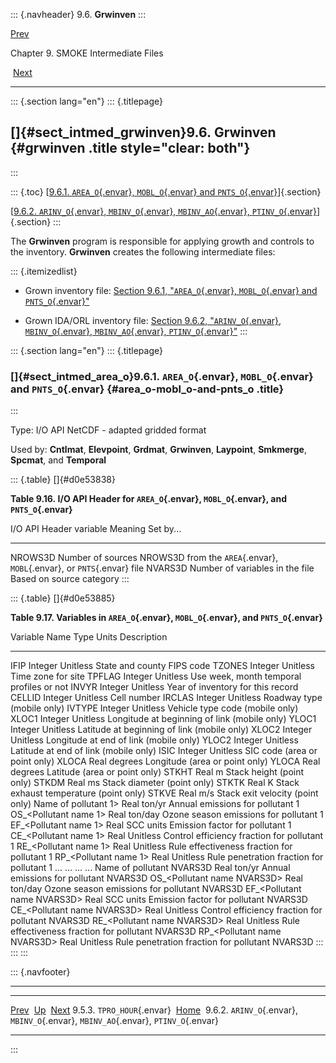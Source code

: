 ::: {.navheader}
9.6. **Grwinven**
:::

[Prev](ch09s05s03.html) 

Chapter 9. SMOKE Intermediate Files

 [Next](ch09s06s02.html)

------------------------------------------------------------------------

::: {.section lang="en"}
::: {.titlepage}
<div>

<div>

[]{#sect_intmed_grwinven}9.6. **Grwinven** {#grwinven .title style="clear: both"}
------------------------------------------

</div>

</div>
:::

::: {.toc}
[[9.6.1. `AREA_O`{.envar}, `MOBL_O`{.envar} and
`PNTS_O`{.envar}](ch09s06.html#sect_intmed_area_o)]{.section}

[[9.6.2. `ARINV_O`{.envar}, `MBINV_O`{.envar}, `MBINV_AO`{.envar},
`PTINV_O`{.envar}](ch09s06s02.html)]{.section}
:::

The **Grwinven** program is responsible for applying growth and controls
to the inventory. **Grwinven** creates the following intermediate files:

::: {.itemizedlist}
-   Grown inventory file: [Section 9.6.1, "`AREA_O`{.envar},
    `MOBL_O`{.envar} and
    `PNTS_O`{.envar}"](ch09s06.html#sect_intmed_area_o "9.6.1. AREA_O, MOBL_O and PNTS_O")

-   Grown IDA/ORL inventory file: [Section 9.6.2, "`ARINV_O`{.envar},
    `MBINV_O`{.envar}, `MBINV_AO`{.envar},
    `PTINV_O`{.envar}"](ch09s06s02.html "9.6.2. ARINV_O, MBINV_O, MBINV_AO, PTINV_O")
:::

::: {.section lang="en"}
::: {.titlepage}
<div>

<div>

### []{#sect_intmed_area_o}9.6.1. `AREA_O`{.envar}, `MOBL_O`{.envar} and `PNTS_O`{.envar} {#area_o-mobl_o-and-pnts_o .title}

</div>

</div>
:::

Type: I/O API NetCDF - adapted gridded format

Used by: **Cntlmat**, **Elevpoint**, **Grdmat**, **Grwinven**,
**Laypoint**, **Smkmerge**, **Spcmat**, and **Temporal**

::: {.table}
[]{#d0e53838}

**Table 9.16. I/O API Header for `AREA_O`{.envar}, `MOBL_O`{.envar}, and
`PNTS_O`{.envar}**

  I/O API Header variable   Meaning                           Set by\...
  ------------------------- --------------------------------- -------------------------------------------------------------------------
  NROWS3D                   Number of sources                 NROWS3D from the `AREA`{.envar}, `MOBL`{.envar}, or `PNTS`{.envar} file
  NVARS3D                   Number of variables in the file   Based on source category
:::

::: {.table}
[]{#d0e53885}

**Table 9.17. Variables in `AREA_O`{.envar}, `MOBL_O`{.envar}, and
`PNTS_O`{.envar}**

  Variable Name                    Type      Units       Description
  -------------------------------- --------- ----------- ---------------------------------------------------
  IFIP                             Integer   Unitless    State and county FIPS code
  TZONES                           Integer   Unitless    Time zone for site
  TPFLAG                           Integer   Unitless    Use week, month temporal profiles or not
  INVYR                            Integer   Unitless    Year of inventory for this record
  CELLID                           Integer   Unitless    Cell number
  IRCLAS                           Integer   Unitless    Roadway type (mobile only)
  IVTYPE                           Integer   Unitless    Vehicle type code (mobile only)
  XLOC1                            Integer   Unitless    Longitude at beginning of link (mobile only)
  YLOC1                            Integer   Unitless    Latitude at beginning of link (mobile only)
  XLOC2                            Integer   Unitless    Longitude at end of link (mobile only)
  YLOC2                            Integer   Unitless    Latitude at end of link (mobile only)
  ISIC                             Integer   Unitless    SIC code (area or point only)
  XLOCA                            Real      degrees     Longitude (area or point only)
  YLOCA                            Real      degrees     Latitude (area or point only)
  STKHT                            Real      m           Stack height (point only)
  STKDM                            Real      ms          Stack diameter (point only)
  STKTK                            Real      K           Stack exhaust temperature (point only)
  STKVE                            Real      m/s         Stack exit velocity (point only)
  Name of pollutant 1\>            Real      ton/yr      Annual emissions for pollutant 1
  OS\_\<Pollutant name 1\>         Real      ton/day     Ozone season emissions for pollutant 1
  EF\_\<Pollutant name 1\>         Real      SCC units   Emission factor for pollutant 1
  CE\_\<Pollutant name 1\>         Real      Unitless    Control efficiency fraction for pollutant 1
  RE\_\<Pollutant name 1\>         Real      Unitless    Rule effectiveness fraction for pollutant 1
  RP\_\<Pollutant name 1\>         Real      Unitless    Rule penetration fraction for pollutant 1
  \...                             \...      \...        \...
  Name of pollutant NVARS3D        Real      ton/yr      Annual emissions for pollutant NVARS3D
  OS\_\<Pollutant name NVARS3D\>   Real      ton/day     Ozone season emissions for pollutant NVARS3D
  EF\_\<Pollutant name NVARS3D\>   Real      SCC units   Emission factor for pollutant NVARS3D
  CE\_\<Pollutant name NVARS3D\>   Real      Unitless    Control efficiency fraction for pollutant NVARS3D
  RE\_\<Pollutant name NVARS3D\>   Real      Unitless    Rule effectiveness fraction for pollutant NVARS3D
  RP\_\<Pollutant name NVARS3D\>   Real      Unitless    Rule penetration fraction for pollutant NVARS3D
:::
:::
:::

::: {.navfooter}

------------------------------------------------------------------------

  ----------------------------- -------------------- -------------------------------------------------------------------------------------
  [Prev](ch09s05s03.html)         [Up](ch09.html)                                                                  [Next](ch09s06s02.html)
  9.5.3. `TPRO_HOUR`{.envar}     [Home](index.html)     9.6.2. `ARINV_O`{.envar}, `MBINV_O`{.envar}, `MBINV_AO`{.envar}, `PTINV_O`{.envar}
  ----------------------------- -------------------- -------------------------------------------------------------------------------------
:::
